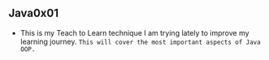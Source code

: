## Java0x01
- This is my Teach to Learn technique I am trying lately to improve my learning journey.
```This will cover the most important aspects of Java OOP.```
